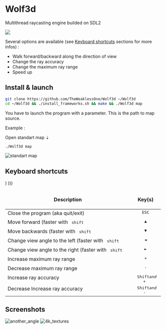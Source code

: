 # Wolf3d

Multithread raycasting engine builded on SDL2

![](promo.gif)

Several options are available (see [Keyboard shortcuts](https://github.com/TheWeaklessOne/Wolf3d#keyboard-shortcuts) sections for more infos) :
* Walk forward/backward along the direction of view
* Change the ray accuracy
* Change the maximum ray range
* Speed up

## Install & launch
```bash
git clone https://github.com/TheWeaklessOne/Wolf3d ~/Wolf3d
cd ~/Wolf3d && ./install_frameworks.sh && make && ./Wolf3d map
```
You have to launch the program with a parameter. This is the path to map source.<br />

Example :

Open standart map ⇣
```bash
./Wolf3d map
```
![standart map](https://i.imgur.com/DX5ih2h.png)
## Keyboard shortcuts

<table width="100%">
<thead>
<tr>
<td width="65%" height="60px" align="center" cellpadding="0">
<strong>Description</strong>
</td>
<td width="10%" align="center" cellpadding="0">
<span style="width:70px">&nbsp;</span><strong>Key(s)</strong><span style="width:50px">&nbsp;</span>
</td>
</tr>
</thead>
<tbody>
<tr>
<td valign="top" height="30px">Close the program (aka quit/exit)</td>
<td valign="top" align="center"><kbd>&nbsp;ESC&nbsp;</kbd></td>
</tr>
<tr>
<td valign="top" height="30px">Move forward (faster with <kbd>&nbsp;shift&nbsp;</kbd></td>)
<td valign="top" align="center"><kbd>&nbsp;▲&nbsp;</kbd></td>
</tr>
<tr>
<td valign="top" height="30px">Move backwards (faster with <kbd>&nbsp;shift&nbsp;</kbd></td>)</td>
<td valign="top" align="center"><kbd>&nbsp;▼&nbsp;</kbd></td>
</tr>
<tr>
<td valign="top" height="30px">Change view angle to the left (faster with <kbd>&nbsp;shift&nbsp;</kbd></td>)</td>
<td valign="top" align="center"><kbd>&nbsp;◄&nbsp;</kbd></td>
</tr>
<tr>
<td valign="top" height="30px">Change view angle to the right (faster with <kbd>&nbsp;shift&nbsp;</kbd></td>)</td>
<td valign="top" align="center"><kbd>&nbsp;►&nbsp;</kbd></td>
</tr>
<tr>
<td valign="top" height="30px">Increase maximum ray range</td>
<td valign="top" align="center"><kbd>&nbsp;+&nbsp;</kbd></td>
</tr>
<tr>
<td valign="top" height="30px">Decrease maximum ray range</td>
<td valign="top" align="center"><kbd>&nbsp;-&nbsp;</kdb></td>
</tr>
<tr>
<td valign="top" height="30px">Increase ray accuracy</td>
<td valign="top" align="center"><kbd>&nbsp;Shift<i>and</i> +&nbsp;</kdb></td>
</tr>
<tr>
<td valign="top" height="30px">Decrease Increase ray accuracy</td>
<td valign="top" align="center"><kbd>&nbsp;Shift<i>and</i> -&nbsp;</kdb></td>
</tr>
</tbody>
</table>

## Screenshots
![another_angle](https://i.imgur.com/YUtLEm3.png)
![4k_textures](https://i.imgur.com/NbnOwRU.png)
